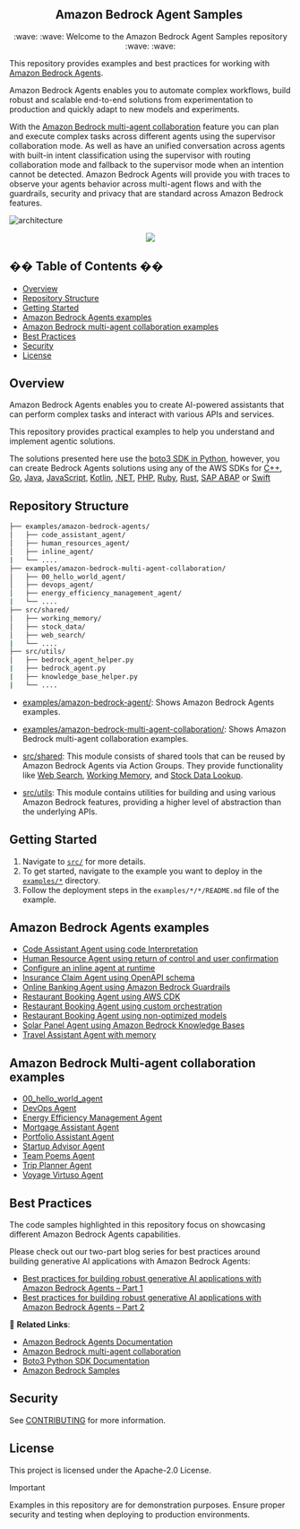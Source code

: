 <h2 align="center">Amazon Bedrock Agent Samples&nbsp;</h2>
<p align="center">
  :wave: :wave: Welcome to the Amazon Bedrock Agent Samples repository :wave: :wave:
</p>

This repository provides examples and best practices for working with [Amazon Bedrock Agents](https://aws.amazon.com/bedrock/agents/). 

Amazon Bedrock Agents enables you to automate complex workflows, build robust and scalable end-to-end solutions from experimentation to production and quickly adapt to new models and experiments.

With the [Amazon Bedrock multi-agent collaboration](https://docs.aws.amazon.com/bedrock/latest/userguide/agents-multi-agents-collaboration.html) feature you can plan and execute complex tasks across different agents using the supervisor collaboration mode. As well as have an unified conversation across agents with built-in intent classification using the supervisor with routing collaboration mode and fallback to the supervisor mode when an intention cannot be detected. Amazon Bedrock Agents will provide you with traces to observe your agents behavior across multi-agent flows and with the guardrails, security and privacy that are standard across Amazon Bedrock features.

![architecture](https://github.com/awslabs/amazon-bedrock-agent-samples/blob/main/images/architecture.gif?raw=true)

<p align="center">
  <a href="/examples/amazon-bedrock-multi-agent-collaboration/startup_advisor_agent/"><img src="https://img.shields.io/badge/Example-Startup_Advisor_Agent-blue" /></a>
</p>

## �� Table of Contents ��

- [Overview](#overview)
- [Repository Structure](#repository-structure)
- [Getting Started](#getting-started)
- [Amazon Bedrock Agents examples](#amazon-bedrock-agents-examples)
- [Amazon Bedrock multi-agent collaboration examples](#amazon-bedrock-multi-agent-collaboration-examples)
- [Best Practices](#best-practices)
- [Security](#security)
- [License](#license)

## Overview

Amazon Bedrock Agents enables you to create AI-powered assistants that can perform complex tasks and interact with various APIs and services. 

This repository provides practical examples to help you understand and implement agentic solutions.

The solutions presented here use the [boto3 SDK in Python](https://boto3.amazonaws.com/v1/documentation/api/latest/reference/services/bedrock-agent.html), however, you can create Bedrock Agents solutions using any of the AWS SDKs for [C++](https://sdk.amazonaws.com/cpp/api/LATEST/aws-cpp-sdk-bedrock-agent/html/annotated.html), [Go](https://docs.aws.amazon.com/sdk-for-go/api/service/bedrockagent/), [Java](https://sdk.amazonaws.com/java/api/latest/software/amazon/awssdk/services/bedrockagent/package-summary.html), [JavaScript](https://docs.aws.amazon.com/AWSJavaScriptSDK/v3/latest/client/bedrock-agent/), [Kotlin](https://sdk.amazonaws.com/kotlin/api/latest/bedrockagent/index.html), [.NET](https://docs.aws.amazon.com/sdkfornet/v3/apidocs/items/BedrockAgent/NBedrockAgent.html), [PHP](https://docs.aws.amazon.com/aws-sdk-php/v3/api/namespace-Aws.BedrockAgent.html), [Ruby](https://docs.aws.amazon.com/sdk-for-ruby/v3/api/Aws/BedrockAgent.html), [Rust](https://docs.rs/aws-sdk-bedrockagent/latest/aws_sdk_bedrockagent/), [SAP ABAP](https://docs.aws.amazon.com/sdk-for-sap-abap/v1/api/latest/bdr/index.html) or [Swift](https://sdk.amazonaws.com/swift/api/awsbedrockruntime/0.34.0/documentation/awsbedrockruntime)

## Repository Structure

```bash
├── examples/amazon-bedrock-agents/
│   ├── code_assistant_agent/
│   ├── human_resources_agent/
│   ├── inline_agent/
|   └── ....
├── examples/amazon-bedrock-multi-agent-collaboration/
│   ├── 00_hello_world_agent/
│   ├── devops_agent/
│   ├── energy_efficiency_management_agent/
|   └── ....
├── src/shared/
│   ├── working_memory/
│   ├── stock_data/
│   ├── web_search/
|   └── ....
├── src/utils/
│   ├── bedrock_agent_helper.py
|   ├── bedrock_agent.py
|   ├── knowledge_base_helper.py
|   └── ....
```

- [examples/amazon-bedrock-agent/](/examples/amazon-bedrock-agent/): Shows Amazon Bedrock Agents examples.

- [examples/amazon-bedrock-multi-agent-collaboration/](/examples/amazon-bedrock-multi-agent-collaboration/): Shows Amazon Bedrock multi-agent collaboration examples.

- [src/shared](/src/shared/): This module consists of shared tools that can be reused by Amazon Bedrock Agents via Action Groups. They provide functionality like [Web Search](/src/shared/file_store/), [Working Memory](/src/shared/working_memory/), and [Stock Data Lookup](/src/shared/stock_data/).

- [src/utils](/src/utils/): This module contains utilities for building and using various Amazon Bedrock features, providing a higher level of abstraction than the underlying APIs.

## Getting Started

1. Navigate to [`src/`](/src/) for more details.
2. To get started, navigate to the example you want to deploy in the [`examples/*`](/examples/) directory. 
3. Follow the deployment steps in the `examples/*/*/README.md` file of the example. 

## Amazon Bedrock Agents examples

- [Code Assistant Agent using code Interpretation](/examples/amazon-bedrock-agents/code_assistant_agent/)
- [Human Resource Agent using return of control and user confirmation](/examples/amazon-bedrock-agents/human_resources_agent/)
- [Configure an inline agent at runtime](/examples/amazon-bedrock-agents/inline_agent/)
- [Insurance Claim Agent using OpenAPI schema](/examples/amazon-bedrock-agents/insurance_claims_agent/)
- [Online Banking Agent using Amazon Bedrock Guardrails](/examples/amazon-bedrock-agents/online_banking_agent/)
- [Restaurant Booking Agent using AWS CDK](/examples/amazon-bedrock-agents/restaurant_booking_cdk_agent/)
- [Restaurant Booking Agent using custom orchestration](/examples/amazon-bedrock-agents/restaurant_booking_custom_orchestration_agent/)
- [Restaurant Booking Agent using non-optimized models](/examples/amazon-bedrock-agents/restaurant_booking_mistral_agent/)
- [Solar Panel Agent using Amazon Bedrock Knowledge Bases](/examples/amazon-bedrock-agents/solar_panel_agent/)
- [Travel Assistant Agent with memory](/examples/amazon-bedrock-agents/travel_assistant_agent/)

## Amazon Bedrock Multi-agent collaboration examples

- [00_hello_world_agent](/examples/amazon-bedrock-multi-agent-collaboration/00_hello_world_agent/)
- [DevOps Agent](/examples/amazon-bedrock-multi-agent-collaboration/devops_agent/)
- [Energy Efficiency Management Agent](/examples/amazon-bedrock-multi-agent-collaboration/energy_efficiency_management_agent/)
- [Mortgage Assistant Agent](/examples/amazon-bedrock-multi-agent-collaboration/mortgage_assistant/)
- [Portfolio Assistant Agent](/examples/amazon-bedrock-multi-agent-collaboration/portfolio_assistant_agent/)
- [Startup Advisor Agent](/examples/amazon-bedrock-multi-agent-collaboration/startup_advisor_agent/)
- [Team Poems Agent](/examples/amazon-bedrock-multi-agent-collaboration/team_poems_agent/)
- [Trip Planner Agent](/examples/amazon-bedrock-multi-agent-collaboration/trip_planner_agent/)
- [Voyage Virtuso Agent](/examples/amazon-bedrock-multi-agent-collaboration/voyage_virtuoso_agent/)

## Best Practices

The code samples highlighted in this repository focus on showcasing different Amazon Bedrock Agents capabilities.

Please check out our two-part blog series for best practices around building generative AI applications with Amazon Bedrock Agents: 

- [Best practices for building robust generative AI applications with Amazon Bedrock Agents – Part 1](https://aws.amazon.com/blogs/machine-learning/best-practices-for-building-robust-generative-ai-applications-with-amazon-bedrock-agents-part-1/)
- [Best practices for building robust generative AI applications with Amazon Bedrock Agents – Part 2](https://aws.amazon.com/blogs/machine-learning/best-practices-for-building-robust-generative-ai-applications-with-amazon-bedrock-agents-part-2/)


🔗 **Related Links**:

- [Amazon Bedrock Agents Documentation](https://docs.aws.amazon.com/bedrock/latest/userguide/agents.html)
- [Amazon Bedrock multi-agent collaboration](https://docs.aws.amazon.com/bedrock/latest/userguide/agents-multi-agents-collaboration.html)
- [Boto3 Python SDK Documentation](https://boto3.amazonaws.com/v1/documentation/api/latest/reference/services/bedrock-agent.html)
- [Amazon Bedrock Samples](https://github.com/aws-samples/amazon-bedrock-samples/tree/main)


## Security

See [CONTRIBUTING](CONTRIBUTING.md#security-issue-notifications) for more information.

## License

This project is licensed under the Apache-2.0 License.

> [!IMPORTANT]
> Examples in this repository are for demonstration purposes. 
> Ensure proper security and testing when deploying to production environments.

